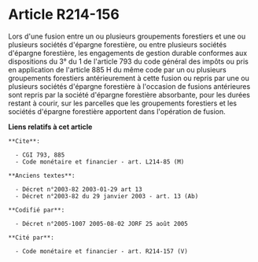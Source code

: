 # Article R214-156

Lors d'une fusion entre un ou plusieurs groupements forestiers et une ou plusieurs sociétés d'épargne forestière, ou entre
plusieurs sociétés d'épargne forestière, les engagements de gestion durable conformes aux dispositions du 3° du 1 de
l'article 793 du code général des impôts ou pris en application de l'article 885 H du même code par un ou plusieurs
groupements forestiers antérieurement à cette fusion ou repris par une ou plusieurs sociétés d'épargne forestière à
l'occasion de fusions antérieures sont repris par la société d'épargne forestière absorbante, pour les durées restant à
courir, sur les parcelles que les groupements forestiers et les sociétés d'épargne forestière apportent dans l'opération de
fusion.

**Liens relatifs à cet article**

	**Cite**:

	  - CGI 793, 885
	  - Code monétaire et financier - art. L214-85 (M)

	**Anciens textes**:

	  - Décret n°2003-82 2003-01-29 art 13
	  - Décret n°2003-82 du 29 janvier 2003 - art. 13 (Ab)

	**Codifié par**:

	  - Décret n°2005-1007 2005-08-02 JORF 25 août 2005

	**Cité par**:

	  - Code monétaire et financier - art. R214-157 (V)
